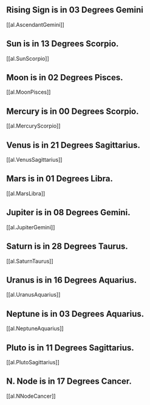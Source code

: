 ## Rising Sign is in 03 Degrees Gemini
[[al.AscendantGemini]]

## Sun is in 13 Degrees Scorpio.
[[al.SunScorpio]]

## Moon is in 02 Degrees Pisces.
[[al.MoonPisces]]

## Mercury is in 00 Degrees Scorpio.
[[al.MercuryScorpio]]

## Venus is in 21 Degrees Sagittarius.
[[al.VenusSagittarius]]

## Mars is in 01 Degrees Libra.
[[al.MarsLibra]]

## Jupiter is in 08 Degrees Gemini.
[[al.JupiterGemini]]

## Saturn is in 28 Degrees Taurus.
[[al.SaturnTaurus]]

## Uranus is in 16 Degrees Aquarius.
[[al.UranusAquarius]]


## Neptune is in 03 Degrees Aquarius.
[[al.NeptuneAquarius]]

## Pluto is in 11 Degrees Sagittarius.
[[al.PlutoSagittarius]]

## N. Node is in 17 Degrees Cancer.
[[al.NNodeCancer]]
